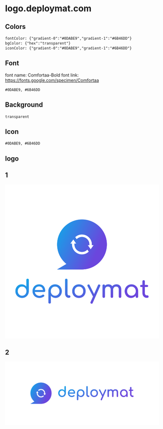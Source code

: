 # logo.deploymat.com



## Colors

    fontColor: {"gradient-0":"#0DABE9","gradient-1":"#6B46DD"}
    bgColor: {"hex":"transparent"}
    iconColor: {"gradient-0":"#0DABE9","gradient-1":"#6B46DD"}


## Font

font name: Comfortaa-Bold
font link: https://fonts.google.com/specimen/Comfortaa



    #0DABE9, #6B46DD

## Background

    transparent

## Icon

    #0DABE9, #6B46DD


## logo


## 1
![1/default.png](1/default.png)

## 2
![2/cover.png](2/cover.png)
